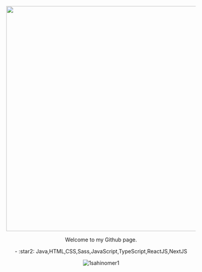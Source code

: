 <p align="center"><img src="https://giphy.com/gifs/theoffice-the-office-tv-michael-scott-paper-company-Id6dC0GQOOzPMXgcPv" width="600" /></p><p align="center">Welcome to my Github page.</p><p align="center">- :star2: Java,HTML,CSS,Sass,JavaScript,TypeScript,ReactJS,NextJS</p><p align="center"><img src="https://komarev.com/ghpvc/?username=1sahinomer1"%20 alt="1sahinomer1"/></p>
